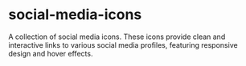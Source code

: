 # social-media-icons
A collection of social media icons. These icons provide clean and interactive links to various social media profiles, featuring responsive design and hover effects.
